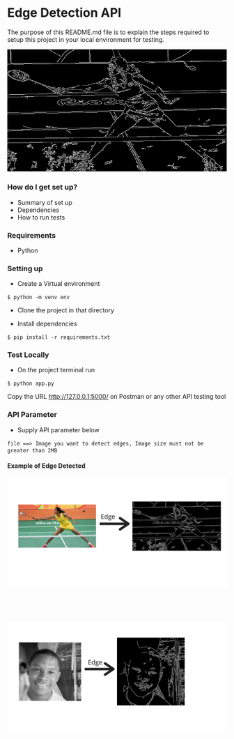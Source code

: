 # Edge Detection API #

The purpose of this README.md file is to explain the steps required to setup this project in your local environment for testing.

<div align='center'>
  <img src='./Images/response.png'>
</div>

### How do I get set up? ###

* Summary of set up
* Dependencies
* How to run tests

### Requirements ###
* Python


### Setting up ###

* Create a Virtual environment
```
$ python -m venv env
```
* Clone the project in that directory

* Install dependencies
```
$ pip install -r requirements.txt
```

### Test Locally ###

* On the project terminal run

```
$ python app.py
```
Copy the URL http://127.0.0.1:5000/ on Postman or any other API testing tool

### API Parameter ###

* Supply API parameter below
```
file ==> Image you want to detect edges, Image size must not be greater than 2MB
```

#### Example of Edge Detected ####


<div align='center'>
  <img src='./Images/2.png'>
</div>

<br><br><br>

<div align='center'>
  <img src='./Images/1.png'>
</div>